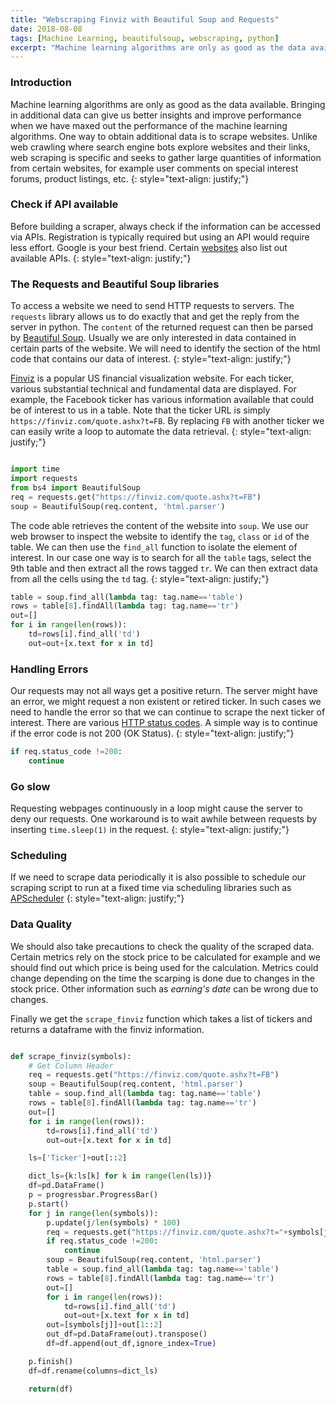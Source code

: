```yaml
---
title: "Webscraping Finviz with Beautiful Soup and Requests"
date: 2018-08-08
tags: [Machine Learning, beautifulsoup, webscraping, python]
excerpt: "Machine learning algorithms are only as good as the data available. Bringing in additional data can give us better insights and improve performance when we have maxed out the performance of the machine learning algorithms. One way to obtain additional data is to scrape websites. "
---
```

### Introduction
Machine learning algorithms are only as good as the data available. Bringing in additional data can give us better insights and improve performance when we have maxed out the performance of the machine learning algorithms. One way to obtain additional data is to scrape websites. Unlike web crawling where search engine bots explore websites and their links, web scraping is specific and seeks to gather large quantities of information from certain websites, for example user comments on special interest forums, product listings, etc.
{: style="text-align: justify;"}

### Check if API available
Before building a scraper, always check if the information can be accessed via APIs. Registration is typically required but using an API would require less effort. Google is your best friend. Certain [websites](https://github.com/toddmotto/public-apis) also list out available APIs.
{: style="text-align: justify;"}

### The Requests and Beautiful Soup libraries
To access a website we need to send HTTP requests to servers. The `requests` library allows us to do exactly that and get the reply from the server in python. The `content` of the returned request can then be parsed by [Beautiful Soup](https://www.crummy.com/software/BeautifulSoup/bs4/doc/). Usually we are only interested in data contained in certain parts of the website. We will need to identify the section of the html code that contains our data of interest.
{: style="text-align: justify;"}

[Finviz](https://finviz.com/) is a popular US financial visualization website. For each ticker, various substantial technical and fundamental data are displayed. For example, the Facebook ticker has various information available that could be of interest to us in a table. Note that the ticker URL is simply `https://finviz.com/quote.ashx?t=FB`. By replacing `FB` with another ticker we can easily write a loop to automate the data retrieval.
{: style="text-align: justify;"}

<img src="{{site.url }}{{site.baseurl }}/images/scrapingfinviz/scrapingfinviz.jpg" alt="">

```python
import time
import requests
from bs4 import BeautifulSoup
req = requests.get("https://finviz.com/quote.ashx?t=FB")
soup = BeautifulSoup(req.content, 'html.parser')
```

The code able retrieves the content of the website into `soup`. We use our web browser to inspect the website to identify the `tag`, `class` or `id` of the table. We can then use the `find_all` function to isolate the element of interest. In our case one way is to search for all the `table` tags, select the 9th table and then extract all the rows tagged `tr`. We can then extract data from all the cells using the `td` tag.
{: style="text-align: justify;"}

```python
table = soup.find_all(lambda tag: tag.name=='table')
rows = table[8].findAll(lambda tag: tag.name=='tr')
out=[]
for i in range(len(rows)):
    td=rows[i].find_all('td')
    out=out+[x.text for x in td]
```

### Handling Errors
Our requests may not all ways get a positive return. The server might have an error, we might request a non existent or retired ticker. In such cases we need to handle the error so that we can continue to scrape the next ticker of interest. There are various [HTTP status codes](https://en.wikipedia.org/wiki/List_of_HTTP_status_codes). A simple way is to continue if the error code is not 200 (OK Status).
{: style="text-align: justify;"}
```python
if req.status_code !=200:
    continue
```
### Go slow
Requesting webpages continuously in a loop might cause the server to deny our requests. One workaround is to wait awhile between requests by inserting `time.sleep(1)` in the request.
{: style="text-align: justify;"}

### Scheduling
If we need to scrape data periodically it is also possible to schedule our scraping script to run at a fixed time via scheduling libraries such as [APScheduler](https://apscheduler.readthedocs.io/en/latest/)
{: style="text-align: justify;"}

### Data Quality
We should also take precautions to check the quality of the scraped data. Certain metrics rely on the stock price to be calculated for example and we should find out which price is being used for the calculation. Metrics could change depending on the time the scarping is done due to  changes in the stock price. Other information such as *earning's date* can be wrong due to changes.

Finally we get the `scrape_finviz` function which takes a list of tickers and returns a dataframe with the finviz information. 

```python

def scrape_finviz(symbols):
    # Get Column Header
    req = requests.get("https://finviz.com/quote.ashx?t=FB")
    soup = BeautifulSoup(req.content, 'html.parser')
    table = soup.find_all(lambda tag: tag.name=='table')
    rows = table[8].findAll(lambda tag: tag.name=='tr')
    out=[]
    for i in range(len(rows)):
        td=rows[i].find_all('td')
        out=out+[x.text for x in td]

    ls=['Ticker']+out[::2]  

    dict_ls={k:ls[k] for k in range(len(ls))}
    df=pd.DataFrame()
    p = progressbar.ProgressBar()
    p.start()
    for j in range(len(symbols)):
        p.update(j/len(symbols) * 100)
        req = requests.get("https://finviz.com/quote.ashx?t="+symbols[j])
        if req.status_code !=200:
            continue
        soup = BeautifulSoup(req.content, 'html.parser')
        table = soup.find_all(lambda tag: tag.name=='table')
        rows = table[8].findAll(lambda tag: tag.name=='tr')
        out=[]
        for i in range(len(rows)):
            td=rows[i].find_all('td')
            out=out+[x.text for x in td]
        out=[symbols[j]]+out[1::2]
        out_df=pd.DataFrame(out).transpose()
        df=df.append(out_df,ignore_index=True)

    p.finish()
    df=df.rename(columns=dict_ls)  

    return(df)
```
